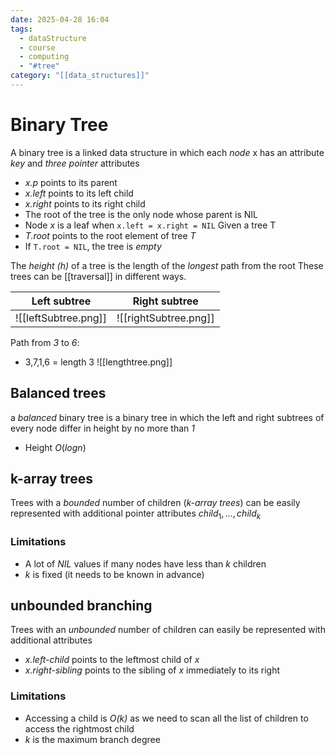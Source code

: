 ```yaml
---
date: 2025-04-28 16:04
tags:
  - dataStructure
  - course
  - computing
  - "#tree"
category: "[[data_structures]]"
---
```

# Binary Tree
A binary tree is a linked data structure in which each *node* x has an attribute *key* and *three pointer* attributes
- *x.p* points to its parent
- *x.left* points to its left child
- *x.right* points to its right child
- The root of the tree is the only node whose parent is NIL
- Node *x* is a leaf when `x.left = x.right = NIL`
Given a tree T
- *T.root* points to the root element of tree *T*
- If `T.root = NIL`, the tree is *empty*

The *height (h)* of a tree is the length of the *longest* path from the root
These trees can be [[traversal]] in different ways.

| Left subtree         | Right subtree                        |
| -------------------- | ------------------------------------ |
| ![[leftSubtree.png]] | ![[rightSubtree.png]] |

Path from *3* to *6*:
- 3,7,1,6 = length 3
![[lengthtree.png]]
## Balanced trees
a *balanced* binary tree is a binary tree in which the left and right subtrees of every node differ in height by no more than *1*
- Height $O(log n)$

## k-array trees
Trees with a *bounded* number of children (*k-array trees*) can be easily represented with additional pointer attributes $child_{1} , …, child_{k}$ 
### Limitations 
- A lot of *NIL* values if many nodes have less than *k* children
- *k* is fixed (it needs to be known in advance)

## unbounded branching
Trees with an *unbounded* number of children can easily be represented with additional attributes
- *x.left-child* points to the leftmost child of *x*
- *x.right-sibling* points to the sibling of *x* immediately to its right
### Limitations
- Accessing a child is *O(k)* as we need to scan all the list of children to access the rightmost child
- *k* is the maximum branch degree